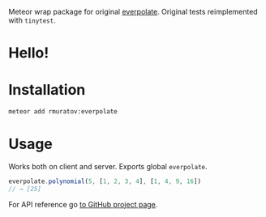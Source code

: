 Meteor wrap package for original [everpolate](https://github.com/BorisChumichev/everpolate). Original tests reimplemented with `tinytest`.

# Hello!

# Installation

```bash
meteor add rmuratov:everpolate
```

# Usage

Works both on client and server. Exports global `everpolate`.

```javascript
everpolate.polynomial(5, [1, 2, 3, 4], [1, 4, 9, 16])
// → [25]
```

For API reference go [to GitHub project page](http://borischumichev.github.io/everpolate/).
